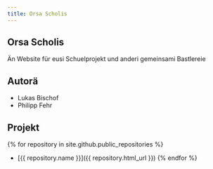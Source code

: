 ```yaml
---
title: Orsa Scholis
---
```


## Orsa Scholis

Än Website für eusi Schuelprojekt und anderi gemeinsami Bastlereie

## Autorä
- Lukas Bischof
- Philipp Fehr

## Projekt
{% for repository in site.github.public_repositories %}
  * [{{ repository.name }}]({{ repository.html_url }})
{% endfor %}
